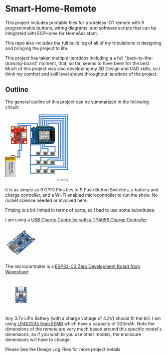 # Smart-Home-Remote
This project includes printable files for a wireless IOT remote with 9 programmable buttons, wiring diagrams, and software scripts that can be integrated with ESPHome for HomeAssistant. 

This repo also includes the full build log of all of my tribulations in designing and bringing the project to life. 


This project has taken multiple iterations including a a full "back-to-the-drawing-board" moment, that, so far, seems to have been for the best. Much of this project was also developing my 3D Design and CAD skills, so I think my comfort and skill level shows throughout iterations of the project.

## Outline

The general outline of this project can be summarized in the following circuit:
<!--- ![General Circuit](https://github.com/LiamO-814/Smart-Home-Remote/blob/main/References/GeneralCircuit.png) -->

<img alt="General Circuit" src="https://github.com/LiamO-814/Smart-Home-Remote/blob/main/References/GeneralCircuit.png" width="40%" height="40%">

It is as simple as 9 GPIO Pins ties to 9 Push Button Switches, a battery and charge controller, and a Wi-Fi enabled microcontroller to run the show. No rocket science needed or involved here. 

Fritzing is a bit limited in terms of parts, so I had to use some substitutes. 

I am using a [USB Charge Controller with a TP4056 Charge Controller](https://www.aliexpress.us/item/3256804241424963.html?spm=a2g0o.order_list.order_list_main.17.59e274ddH2cvsc&gatewayAdapt=glo2usa):

<img alt="Charge Controller" src="https://github.com/LiamO-814/Smart-Home-Remote/blob/main/References/TP4056%20USB-C%20Charger.png" width="20%" height="20%">

The microcontroller is a [ESP32-C3 Zero Development Board from Waveshare](https://www.waveshare.com/esp32-c3-zero.htm):

<img alt="uController" src="https://github.com/LiamO-814/Smart-Home-Remote/blob/main/References/ESP32%20C3.jpg" width="20%" height="20%">


Any 3.7v LiPo Battery (with a charge voltage of 4.2V) should fit the bill. I am using [LP402535 from EEMB](https://a.co/d/e7UViq0) which have a capacity of 320mAh. Note the dimensions of the remote are very much based around this specific model's dimensions, so if you wish to you use other models, the enclosure dimensions will have to change. 

Please See the Design Log Files for more project details


